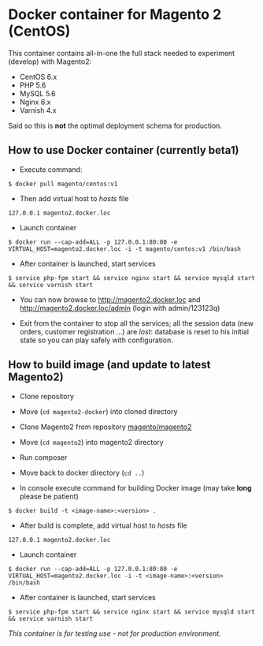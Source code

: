 # Docker container for Magento 2 (CentOS)

This container contains all-in-one the full stack needed to experiment (develop) with Magento2:

- CentOS 6.x
- PHP 5.6
- MySQL 5.6
- Nginx 6.x
- Varnish 4.x

Said so this is **not** the optimal deployment schema for production.

## How to use Docker container (currently beta1)

- Execute command:

```
$ docker pull magento/centos:v1
```

- Then add virtual host to *hosts* file

```
127.0.0.1 magento2.docker.loc
```

- Launch container

```
$ docker run --cap-add=ALL -p 127.0.0.1:80:80 -e VIRTUAL_HOST=magento2.docker.loc -i -t magento/centos:v1 /bin/bash
```

- After container is launched, start services

```
$ service php-fpm start && service nginx start && service mysqld start && service varnish start
```
- You can now browse to http://magento2.docker.loc and http://magento2.docker.loc/admin (login with admin/123123q)

- Exit from the container to stop all the services; all the session data (new orders, customer registration ...) are *lost*: database is reset to his initial state so you can play safely with configuration.



## How to build image (and update to latest Magento2)

- Clone repository

- Move (```cd magento2-docker```) into cloned directory

- Clone Magento2 from repository [magento/magento2](https://github.com/magento/magento2)

- Move (```cd magento2```) into magento2 directory

- Run composer

- Move back to docker directory (```cd ..```)

- In console execute command for building Docker image (may take **long** please be patient)

```
$ docker build -t <image-name>:<version> .
```

- After build is complete, add virtual host to *hosts* file

```
127.0.0.1 magento2.docker.loc
```

- Launch container

```
$ docker run --cap-add=ALL -p 127.0.0.1:80:80 -e VIRTUAL_HOST=magento2.docker.loc -i -t <image-name>:<version> /bin/bash
```

- After container is launched, start services

```
$ service php-fpm start && service nginx start && service mysqld start && service varnish start
```

*This container is for testing use - not for production environment.*
